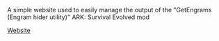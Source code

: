 A simple website used to easily manage the output of the "GetEngrams (Engram hider utility)" ARK: Survival Evolved mod

[Website](https://kronogenics.github.io/ARKEngramFilter)
